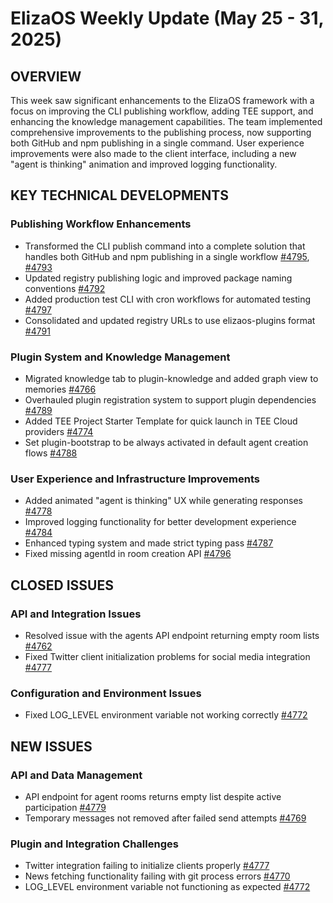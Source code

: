 # ElizaOS Weekly Update (May 25 - 31, 2025)

## OVERVIEW
This week saw significant enhancements to the ElizaOS framework with a focus on improving the CLI publishing workflow, adding TEE support, and enhancing the knowledge management capabilities. The team implemented comprehensive improvements to the publishing process, now supporting both GitHub and npm publishing in a single command. User experience improvements were also made to the client interface, including a new "agent is thinking" animation and improved logging functionality.

## KEY TECHNICAL DEVELOPMENTS

### Publishing Workflow Enhancements
- Transformed the CLI publish command into a complete solution that handles both GitHub and npm publishing in a single workflow [#4795](https://github.com/elizaos/eliza/pull/4795), [#4793](https://github.com/elizaos/eliza/pull/4793)
- Updated registry publishing logic and improved package naming conventions [#4792](https://github.com/elizaos/eliza/pull/4792)
- Added production test CLI with cron workflows for automated testing [#4797](https://github.com/elizaos/eliza/pull/4797)
- Consolidated and updated registry URLs to use elizaos-plugins format [#4791](https://github.com/elizaos/eliza/pull/4791)

### Plugin System and Knowledge Management
- Migrated knowledge tab to plugin-knowledge and added graph view to memories [#4766](https://github.com/elizaos/eliza/pull/4766)
- Overhauled plugin registration system to support plugin dependencies [#4789](https://github.com/elizaos/eliza/pull/4789)
- Added TEE Project Starter Template for quick launch in TEE Cloud providers [#4774](https://github.com/elizaos/eliza/pull/4774)
- Set plugin-bootstrap to be always activated in default agent creation flows [#4788](https://github.com/elizaos/eliza/pull/4788)

### User Experience and Infrastructure Improvements
- Added animated "agent is thinking" UX while generating responses [#4778](https://github.com/elizaos/eliza/pull/4778)
- Improved logging functionality for better development experience [#4784](https://github.com/elizaos/eliza/pull/4784)
- Enhanced typing system and made strict typing pass [#4787](https://github.com/elizaos/eliza/pull/4787)
- Fixed missing agentId in room creation API [#4796](https://github.com/elizaos/eliza/pull/4796)

## CLOSED ISSUES

### API and Integration Issues
- Resolved issue with the agents API endpoint returning empty room lists [#4762](https://github.com/elizaos/eliza/issues/4762)
- Fixed Twitter client initialization problems for social media integration [#4777](https://github.com/elizaos/eliza/issues/4777)

### Configuration and Environment Issues
- Fixed LOG_LEVEL environment variable not working correctly [#4772](https://github.com/elizaos/eliza/issues/4772)

## NEW ISSUES

### API and Data Management
- API endpoint for agent rooms returns empty list despite active participation [#4779](https://github.com/elizaos/eliza/issues/4779)
- Temporary messages not removed after failed send attempts [#4769](https://github.com/elizaos/eliza/issues/4769)

### Plugin and Integration Challenges
- Twitter integration failing to initialize clients properly [#4777](https://github.com/elizaos/eliza/issues/4777)
- News fetching functionality failing with git process errors [#4770](https://github.com/elizaos/eliza/issues/4770)
- LOG_LEVEL environment variable not functioning as expected [#4772](https://github.com/elizaos/eliza/issues/4772)